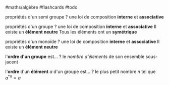 #maths/algèbre #flashcards #todo

propriétés d'un semi groupe
?
une loi de composition **interne**
et **associative**

propriétés d'un groupe
?
une loi de composition **interne**
et **associative**
Il existe un **élément neutre**
Tous les éléments ont un **symétrique**
<!--SR:!2022-06-21,4,270-->

propriétés d'un monoïde
?
une loi de composition **interne**
et **associative**
Il existe un **élément neutre**

l'**ordre d'un groupe** est...
?
le _nombre d'éléments_ de son ensemble sous-jacent 

l'**ordre** d'un **élément** $a$ d'un groupe est...
?
le plus petit nombre $n$ tel que $a^{*n}=a$

